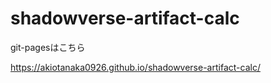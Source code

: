 # shadowverse-artifact-calc

git-pagesはこちら

https://akiotanaka0926.github.io/shadowverse-artifact-calc/

